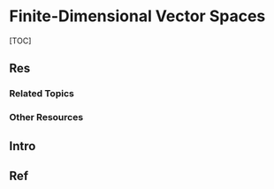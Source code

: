 # Finite-Dimensional Vector Spaces

[TOC]



## Res
### Related Topics


### Other Resources



## Intro



## Ref
